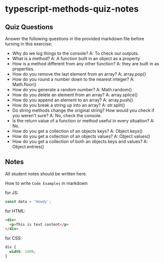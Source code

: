 # typescript-methods-quiz-notes

## Quiz Questions

Answer the following questions in the provided markdown file before turning in this exercise:

- Why do we log things to the console?
  A: To check our outputs.
- What is a method?
  A: A function built in an object as a property
- How is a method different from any other function?
  A: they are built in as properties.
- How do you remove the last element from an array?
  A: array.pop()
- How do you round a number down to the nearest integer?
  A: Math.floor()
- How do you generate a random number?
  A: Math.random()
- How do you delete an element from an array?
  A: array.splice()
- How do you append an element to an array?
  A: array.push()
- How do you break a string up into an array?
  A: str.split()
- Do string methods change the original string? How would you check if you weren't sure?
  A: No, check the console.
- Is the return value of a function or method useful in every situation?
  A: No.
- How do you get a collection of an objects keys?
  A: Object.keys()
- How do you get a collection of an objects values?
  A: Object.values()
- How do you get a collection of both an objects keys and values?
  A: Object.entries()

## Notes

All student notes should be written here.

How to write `Code Examples` in markdown

for JS:

```javascript
const data = 'Howdy';
```

for HTML:

```html
<div>
  <p>This is text content</p>
</div>
```

for CSS:

```css
div {
  width: 100%;
}
```
